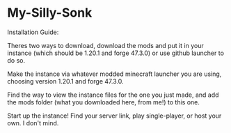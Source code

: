 # My-Silly-Sonk

Installation Guide:

Theres two ways to download, download the mods and put it in your instance (which should be 1.20.1 and forge 47.3.0) 
or use github launcher to do so.

Make the instance via whatever modded minecraft launcher you are using, choosing version 1.20.1 and forge 47.3.0.

Find the way to view the instance files for the one you just made, and add the mods folder (what you downloaded here, from me!) to this one. 

Start up the instance! Find your server link, play single-player, or host your own. I don't mind. 
